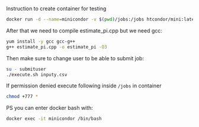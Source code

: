 Instruction to create container for testing

```zsh
docker run -d --name=minicondor -v $(pwd)/jobs:/jobs htcondor/mini:latest
```
After that we need to compile estimate_pi.cpp but we need gcc:

```zsh
yum install -y gcc gcc-g++
g++ estimate_pi.cpp -o estimate_pi -O3
```

Then make sure to change user to be able to submit job:

```zsh
su - submituser
./execute.sh inputy.csv
```

If permission denied execute following inside `/jobs` in container

```zsh
chmod +777 * 
```

PS you can enter docker bash with:

```zsh
docker exec -it minicondor /bin/bash
```